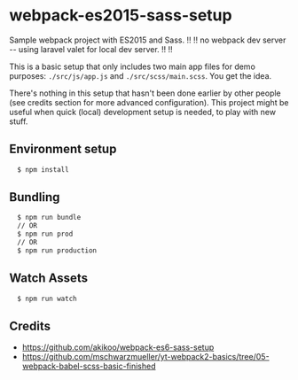 
# webpack-es2015-sass-setup

Sample webpack project with ES2015 and Sass.
!! !! no webpack dev server -- using laravel valet for local dev server. !! !!

This is a basic setup that only includes two main app files for demo purposes: `./src/js/app.js` and `./src/scss/main.scss`. You get the idea.

There's nothing in this setup that hasn't been done earlier by other people (see credits section for more advanced configuration).
This project might be useful when quick (local) development setup is needed, to play with new stuff.

## Environment setup

```sh
  $ npm install
```

## Bundling

```sh
  $ npm run bundle
  // OR
  $ npm run prod
  // OR
  $ npm run production
```

## Watch Assets

```sh
  $ npm run watch
```

## Credits

- https://github.com/akikoo/webpack-es6-sass-setup
- https://github.com/mschwarzmueller/yt-webpack2-basics/tree/05-webpack-babel-scss-basic-finished